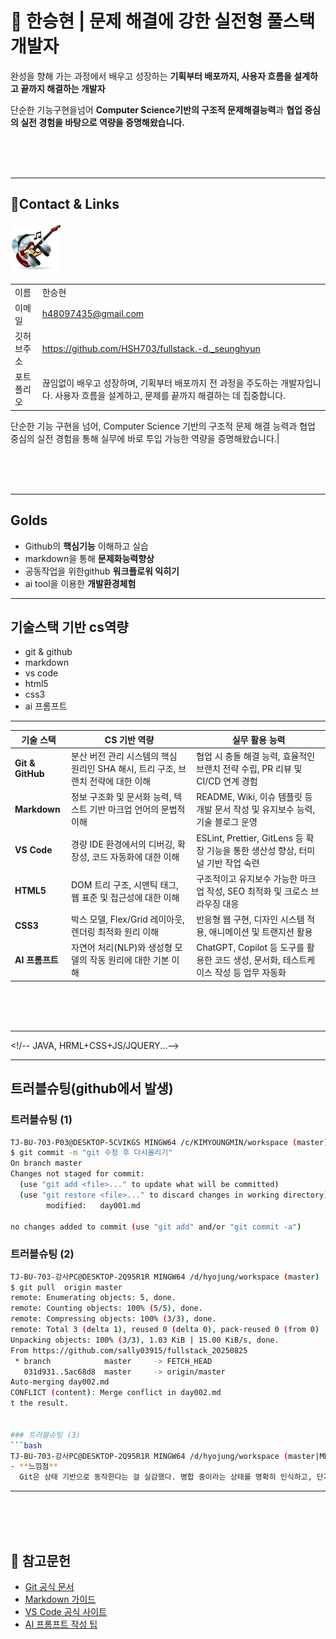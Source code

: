  # 🚀 한승현 | 문제 해결에 강한 실전형 풀스택 개발자
 
완성을 향해 가는 과정에서 배우고 성장하는 **기획부터 배포까지, 사용자 흐름을 설계하고 끝까지 해결하는 개발자**

단순한 기능구현을넘어
**Computer Science기반의 구조적 문제해결능력**과 **협업 중심의 실전 경험을 바탕으로 역량을 증명해왔습니다.** 

<br/>
<br/>
<br/>

---
<!--  
1. ![이미지](/bandmusic.png)
2. 이름 , 이메일, 깃허브주소, 포트폴리오  4*2의 테이블형식으로 -->

## 📌Contact  & Links 
<!--이름, 이메일 깃허브주소, 포트폴리오, 4*2의 테이블형식으로-->
<img src="./bandmusic.png"
     alt="프로필"  width="80" />




|||
|-|-|
|이름|한승현|
|이메일|h48097435@gmail.com|
|깃허브주소|https://github.com/HSH703/fullstack.-d._seunghyun|
|포트폴리오|끊임없이 배우고 성장하며, 기획부터 배포까지 전 과정을 주도하는 개발자입니다. 사용자 흐름을 설계하고, 문제를 끝까지 해결하는 데 집중합니다.

단순한 기능 구현을 넘어, Computer Science 기반의 구조적 문제 해결 능력과 협업 중심의 실전 경험을 통해 실무에 바로 투입 가능한 역량을 증명해왔습니다.|


<br/>
<br/>
 <br/>



---
 ## Golds
 - Github의 **핵심기능** 이해하고 실습
 - markdown을 통해 **문제화능력향상**
 - 공동작업을 위한github **워크플로워 익히기**
 - ai tool을 이용한 **개발환경체험**

 ---
 <!--cs와 연결지어서-->
 ## 기술스택 기반 cs역량
 - git & github
 - markdown
 - vs code
 - html5
 - css3
 - ai 프롬프트

 ---

| **기술 스택**        | **CS 기반 역량** | **실무 활용 능력** |
|----------------------|------------------|--------------------|
| **Git & GitHub**     | 분산 버전 관리 시스템의 핵심 원리인 SHA 해시, 트리 구조, 브랜치 전략에 대한 이해 | 협업 시 충돌 해결 능력, 효율적인 브랜치 전략 수립, PR 리뷰 및 CI/CD 연계 경험 |
| **Markdown**         | 정보 구조화 및 문서화 능력, 텍스트 기반 마크업 언어의 문법적 이해 | README, Wiki, 이슈 템플릿 등 개발 문서 작성 및 유지보수 능력, 기술 블로그 운영 |
| **VS Code**          | 경량 IDE 환경에서의 디버깅, 확장성, 코드 자동화에 대한 이해 | ESLint, Prettier, GitLens 등 확장 기능을 통한 생산성 향상, 터미널 기반 작업 숙련 |
| **HTML5**            | DOM 트리 구조, 시맨틱 태그, 웹 표준 및 접근성에 대한 이해 | 구조적이고 유지보수 가능한 마크업 작성, SEO 최적화 및 크로스 브라우징 대응 |
| **CSS3**             | 박스 모델, Flex/Grid 레이아웃, 렌더링 최적화 원리 이해 | 반응형 웹 구현, 디자인 시스템 적용, 애니메이션 및 트랜지션 활용 |
| **AI 프롬프트**      | 자연어 처리(NLP)와 생성형 모델의 작동 원리에 대한 기본 이해 | ChatGPT, Copilot 등 도구를 활용한 코드 생성, 문서화, 테스트케이스 작성 등 업무 자동화 |


</span>
 
<br/>
<br/>
<br/>

---

 <!/--  JAVA, HRML+CSS+JS/JQUERY...-->
 <!-- ## 포트폴리오
 <br/>
 <br/>
 <br/>


``` 


<!-- ## 포트폴리오
---


 <br/>
 <br/>
 <br/>
-->
---
<!--정리해놓은것 day1, day2,  -->
 ## 트러블슈팅(github에서 발생)
### 트러블슈팅 (1)
```bash
TJ-BU-703-P03@DESKTOP-5CVIKGS MINGW64 /c/KIMYOUNGMIN/workspace (master)
$ git commit -m "git 수정 후 다시올리기"
On branch master
Changes not staged for commit:
  (use "git add <file>..." to update what will be committed)
  (use "git restore <file>..." to discard changes in working directory)       
        modified:   day001.md

no changes added to commit (use "git add" and/or "git commit -a")
```

### 트러블슈팅 (2)
```bash
TJ-BU-703-강사PC@DESKTOP-2Q95R1R MINGW64 /d/hyojung/workspace (master)
$ git pull  origin master 
remote: Enumerating objects: 5, done.
remote: Counting objects: 100% (5/5), done.
remote: Compressing objects: 100% (3/3), done.
remote: Total 3 (delta 1), reused 0 (delta 0), pack-reused 0 (from 0)     
Unpacking objects: 100% (3/3), 1.03 KiB | 15.00 KiB/s, done.
From https://github.com/sally03915/fullstack_20250825
 * branch            master     -> FETCH_HEAD
   031d931..5ac68d8  master     -> origin/master
Auto-merging day002.md
CONFLICT (content): Merge conflict in day002.md
t the result.


### 트러블슈팅 (3)
```bash
TJ-BU-703-강사PC@DESKTOP-2Q95R1R MINGW64 /d/hyojung/workspace (master|MERGING) $ git pull origin master error: You have not concluded your merge (MERGE_HEAD exists). hint: Please, commit your changes before merging. fatal: Exiting because of unfinished merge.
- **느낌점**  
  Git은 상태 기반으로 동작한다는 걸 실감했다. 병합 중이라는 상태를 명확히 인식하고, 단계별로 처리해야 오류를 피할 수 있다. Git의 내부 동작을 더 깊이 이해하게 된 계기였다.

```


---

 <br/>
 <br/>
 <br/>





## 📌 참고문헌
- [Git 공식 문서](https://git-scm.com/doc)  
- [Markdown 가이드](https://www.markdownguide.org/basic-syntax/)  
- [VS Code 공식 사이트](https://code.visualstudio.com/)  
- [AI 프롬프트 작성 팁](https://learn.microsoft.com/en-us/azure/ai-foundry/openai/concepts/prompt-engineering?tabs=chat)